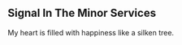 Signal In The Minor Services
----------------------------
My heart is filled with happiness like a silken tree.  
